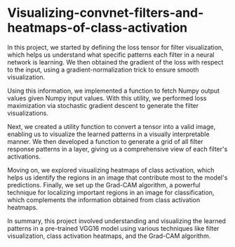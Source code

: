 # Visualizing-convnet-filters-and-heatmaps-of-class-activation
In this project, we started by defining the loss tensor for filter visualization, which helps us understand what specific patterns each filter in a neural network is learning. We then obtained the gradient of the loss with respect to the input, using a gradient-normalization trick to ensure smooth visualization.

Using this information, we implemented a function to fetch Numpy output values given Numpy input values. With this utility, we performed loss maximization via stochastic gradient descent to generate the filter visualizations.

Next, we created a utility function to convert a tensor into a valid image, enabling us to visualize the learned patterns in a visually interpretable manner. We then developed a function to generate a grid of all filter response patterns in a layer, giving us a comprehensive view of each filter's activations.

Moving on, we explored visualizing heatmaps of class activation, which helps us identify the regions in an image that contribute most to the model's predictions. Finally, we set up the Grad-CAM algorithm, a powerful technique for localizing important regions in an image for classification, which complements the information obtained from class activation heatmaps.

In summary, this project involved understanding and visualizing the learned patterns in a pre-trained VGG16 model using various techniques like filter visualization, class activation heatmaps, and the Grad-CAM algorithm.

